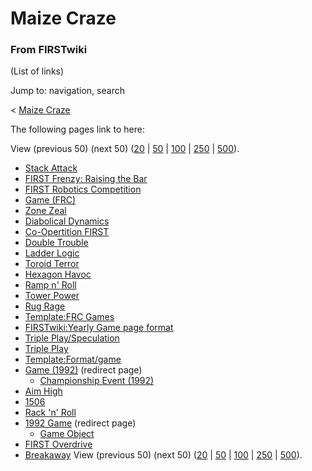 # Maize Craze

### From FIRSTwiki

(List of links)

Jump to: navigation, search

&lt; [Maize Craze](/index.php?title=Maize_Craze&redirect=no "Maize Craze" )  

The following pages link to here:

View (previous 50) (next 50)
([20](/index.php?title=Special:Whatlinkshere/Maize_Craze&limit=20&from=0
"Special:Whatlinkshere/Maize Craze" ) |
[50](/index.php?title=Special:Whatlinkshere/Maize_Craze&limit=50&from=0
"Special:Whatlinkshere/Maize Craze" ) |
[100](/index.php?title=Special:Whatlinkshere/Maize_Craze&limit=100&from=0
"Special:Whatlinkshere/Maize Craze" ) |
[250](/index.php?title=Special:Whatlinkshere/Maize_Craze&limit=250&from=0
"Special:Whatlinkshere/Maize Craze" ) |
[500](/index.php?title=Special:Whatlinkshere/Maize_Craze&limit=500&from=0
"Special:Whatlinkshere/Maize Craze" )).

  * [Stack Attack](Stack_Attack "Stack Attack" )
  * [FIRST Frenzy: Raising the Bar](FIRST_Frenzy:_Raising_the_Bar "FIRST Frenzy: Raising the Bar" )
  * [FIRST Robotics Competition](FIRST_Robotics_Competition "FIRST Robotics Competition" )
  * [Game (FRC)](Game_%28FRC%29 "Game \(FRC\)" )
  * [Zone Zeal](Zone_Zeal "Zone Zeal" )
  * [Diabolical Dynamics](Diabolical_Dynamics "Diabolical Dynamics" )
  * [Co-Opertition FIRST](Co-Opertition_FIRST "Co-Opertition FIRST" )
  * [Double Trouble](Double_Trouble "Double Trouble" )
  * [Ladder Logic](Ladder_Logic "Ladder Logic" )
  * [Toroid Terror](Toroid_Terror "Toroid Terror" )
  * [Hexagon Havoc](Hexagon_Havoc "Hexagon Havoc" )
  * [Ramp n' Roll](Ramp_n%27_Roll "Ramp n' Roll" )
  * [Tower Power](Tower_Power "Tower Power" )
  * [Rug Rage](Rug_Rage "Rug Rage" )
  * [Template:FRC Games](Template:FRC_Games "Template:FRC Games" )
  * [FIRSTwiki:Yearly Game page format](FIRSTwiki:Yearly_Game_page_format "FIRSTwiki:Yearly Game page format" )
  * [Triple Play/Speculation](Triple_Play/Speculation "Triple Play/Speculation" )
  * [Triple Play](Triple_Play "Triple Play" )
  * [Template:Format/game](Template:Format/game "Template:Format/game" )
  * [Game (1992)](/index.php?title=Game_%281992%29&redirect=no "Game \(1992\)" ) (redirect page) 
    * [Championship Event (1992)](Championship_Event_%281992%29 "Championship Event \(1992\)" )
  * [Aim High](Aim_High "Aim High" )
  * [1506](1506 "1506" )
  * [Rack 'n' Roll](Rack_%27n%27_Roll "Rack 'n' Roll" )
  * [1992 Game](/index.php?title=1992_Game&redirect=no "1992 Game" ) (redirect page) 
    * [Game Object](Game_Object "Game Object" )
  * [FIRST Overdrive](FIRST_Overdrive "FIRST Overdrive" )
  * [Breakaway](Breakaway "Breakaway" )
View (previous 50) (next 50)
([20](/index.php?title=Special:Whatlinkshere/Maize_Craze&limit=20&from=0
"Special:Whatlinkshere/Maize Craze" ) |
[50](/index.php?title=Special:Whatlinkshere/Maize_Craze&limit=50&from=0
"Special:Whatlinkshere/Maize Craze" ) |
[100](/index.php?title=Special:Whatlinkshere/Maize_Craze&limit=100&from=0
"Special:Whatlinkshere/Maize Craze" ) |
[250](/index.php?title=Special:Whatlinkshere/Maize_Craze&limit=250&from=0
"Special:Whatlinkshere/Maize Craze" ) |
[500](/index.php?title=Special:Whatlinkshere/Maize_Craze&limit=500&from=0
"Special:Whatlinkshere/Maize Craze" )).

